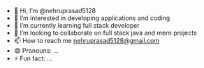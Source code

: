 - 👋 Hi, I’m @nehruprasad5128
- 👀 I’m interested in developing applications and coding
- 🌱 I’m currently learning full stack developer
- 💞️ I’m looking to collaborate on full stack java and mern projects
- 📫 How to reach me nehruprasad5128@gmail.com
- 😄 Pronouns: ...
- ⚡ Fun fact: ...

<!---
nehruprasad5128/nehruprasad5128 is a ✨ special ✨ repository because its `README.md` (this file) appears on your GitHub profile.
You can click the Preview link to take a look at your changes.
--->
